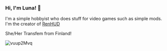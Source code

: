 ### Hi, I'm Luna! 💜

I'm a simple hobbyist who does stuff for video games such as simple mods.
I'm the creator of [RenHUD](https://github.com/LunaXCBN/RenHud-V2)

She/Her Transfem from Finland!

![vuup2Mvq](https://user-images.githubusercontent.com/87461596/200149593-589cb790-2f7b-487d-9ceb-0f53cbffbaf8.jpg)
